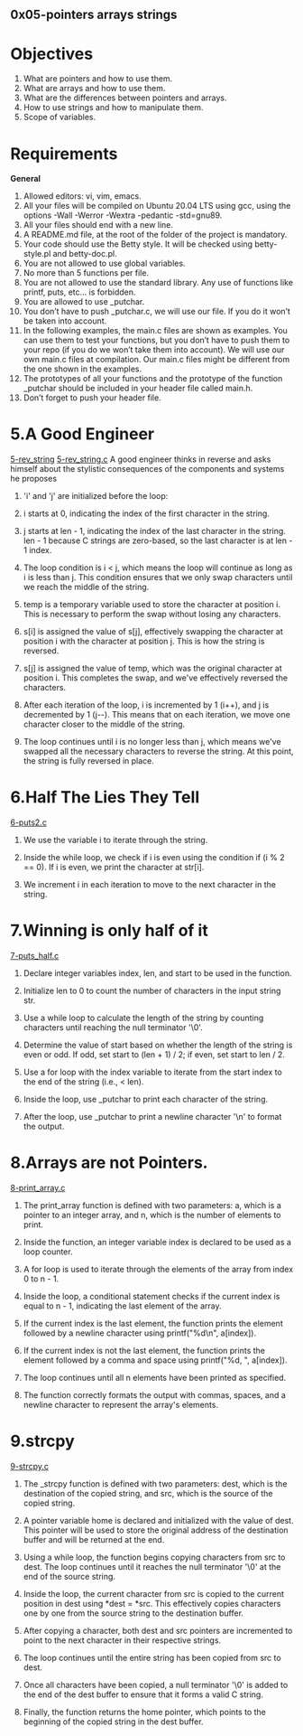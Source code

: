 ## 0x05-pointers arrays strings

# Objectives

1. What are pointers and how to use them.
2. What are arrays and how to use them.
3. What are the differences between pointers and arrays.
4. How to use strings and how to manipulate them.
5. Scope of variables.

# Requirements
**General**
1. Allowed editors: vi, vim, emacs.
2. All your files will be compiled on Ubuntu 20.04 LTS using gcc, using the options -Wall -Werror -Wextra -pedantic -std=gnu89.
3. All your files should end with a new line.
4. A README.md file, at the root of the folder of the project is mandatory.
5. Your code should use the Betty style. It will be checked using betty-style.pl and betty-doc.pl.
6. You are not allowed to use global variables.
7. No more than 5 functions per file.
8. You are not allowed to use the standard library. Any use of functions like printf, puts, etc… is forbidden.
9. You are allowed to use _putchar.
10. You don’t have to push _putchar.c, we will use our file. If you do it won’t be taken into account.
11. In the following examples, the main.c files are shown as examples. You can use them to test your functions, but you don’t have to push them to your repo (if you do we won’t take them into account). We will use our own main.c files at compilation. Our main.c files might be different from the one shown in the examples.
12. The prototypes of all your functions and the prototype of the function _putchar should be included in your header file called main.h.
13. Don’t forget to push your header file.

# 5.A Good Engineer


[5-rev_string](https://github.com/briviamoon/alx-low_level_programing/main/0x05-pointers_arrays_strings/5-rev_string.c)
 [5-rev_string.c](https://github.com/briviamoon/alx-low_level_programing/main/0x05-pointers_arrays_strings/5-rev_string.c)
A good engineer thinks in reverse and asks himself about the stylistic consequences of the components and systems he proposes

1. 'i' and 'j' are initialized before the loop:

2. i starts at 0, indicating the index of the first character in the string.

3. j starts at len - 1, indicating the index of the last character in the string. len - 1 because C strings are zero-based, so the last character is at len - 1 index.

4. The loop condition is i < j, which means the loop will continue as long as i is less than j. This condition ensures that we only swap characters until we reach the middle of the string. 

5. temp is a temporary variable used to store the character at position i. This is necessary to perform the swap without losing any characters.

6. s[i] is assigned the value of s[j], effectively swapping the character at position i with the character at position j. This is how the string is reversed.

7. s[j] is assigned the value of temp, which was the original character at position i. This completes the swap, and we've effectively reversed the characters.

8. After each iteration of the loop, i is incremented by 1 (i++), and j is decremented by 1 (j--). This means that on each iteration, we move one character closer to the middle of the string.

9. The loop continues until i is no longer less than j, which means we've swapped all the necessary characters to reverse the string. At this point, the string is fully reversed in place.

# 6.Half The Lies They Tell

[6-puts2.c](https://github.com/briviamoon/alx-low_level_programing//0x05-pointers_arrays_strings/6-puts2.c)
1. We use the variable i to iterate through the string.

2. Inside the while loop, we check if i is even using the condition if (i % 2 == 0). If i is even, we print the character at str[i].

3. We increment i in each iteration to move to the next character in the string.

# 7.Winning is only half of it

 [7-puts_half.c](https://github.com/briviamoon/alx-low_level_programing/0x05-pointers_arrays_strings/7-puts_half.c)
1. Declare integer variables index, len, and start to be used in the function.

2. Initialize len to 0 to count the number of characters in the input string str.

3. Use a while loop to calculate the length of the string by counting characters until reaching the null terminator '\0'.

4. Determine the value of start based on whether the length of the string is even or odd. If odd, set start to (len + 1) / 2; if even, set start to len / 2.

5. Use a for loop with the index variable to iterate from the start index to the end of the string (i.e., < len).

6. Inside the loop, use _putchar to print each character of the string.

7. After the loop, use _putchar to print a newline character '\n' to format the output.

# 8.Arrays are not Pointers.

 [8-print_array.c](https://github.com/briviamoon/alx-low_level_programing/0x05-pointers_arrays_strings/8-print_array.c)
1. The print_array function is defined with two parameters: a, which is a pointer to an integer array, and n, which is the number of elements to print.

2. Inside the function, an integer variable index is declared to be used as a loop counter.

3. A for loop is used to iterate through the elements of the array from index 0 to n - 1.

4. Inside the loop, a conditional statement checks if the current index is equal to n - 1, indicating the last element of the array.

5. If the current index is the last element, the function prints the element followed by a newline character using printf("%d\n", a[index]).

6. If the current index is not the last element, the function prints the element followed by a comma and space using printf("%d, ", a[index]).

7. The loop continues until all n elements have been printed as specified.

8. The function correctly formats the output with commas, spaces, and a newline character to represent the array's elements.

# 9.strcpy

[9-strcpy.c](https://github.com/briviamoon/alx-low_level_programing/blob/main/0x05-pointers_arrays_strings/9-strcpy.c)
1. The _strcpy function is defined with two parameters: dest, which is the destination of the copied string, and src, which is the source of the copied string.

2. A pointer variable home is declared and initialized with the value of dest. This pointer will be used to store the original address of the destination buffer and will be returned at the end.

3. Using a while loop, the function begins copying characters from src to dest. The loop continues until it reaches the null terminator '\0' at the end of the source string.

4. Inside the loop, the current character from src is copied to the current position in dest using *dest = *src. This effectively copies characters one by one from the source string to the destination buffer.

5. After copying a character, both dest and src pointers are incremented to point to the next character in their respective strings.

6. The loop continues until the entire string has been copied from src to dest.

7. Once all characters have been copied, a null terminator '\0' is added to the end of the dest buffer to ensure that it forms a valid C string.

8. Finally, the function returns the home pointer, which points to the beginning of the copied string in the dest buffer.
